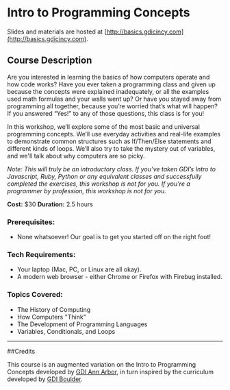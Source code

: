 # Intro to Programming Concepts

Slides and materials are hosted at [http://basics.gdicincy.com](http://basics.gdicincy.com).

## Course Description

Are you interested in learning the basics of how computers operate and how code works?  Have you ever taken a programming class and given up because the concepts were explained inadequately, or all the examples used math formulas and your walls went up? Or have you stayed away from programming all together, because you’re worried that’s what will happen? If you answered “Yes!” to any of those questions, this class is for you!

In this workshop, we’ll explore some of the most basic and universal programming concepts. We’ll use everyday activities and real-life examples to demonstrate common structures such as If/Then/Else statements and different kinds of loops. We’ll also try to take the mystery out of variables, and we'll talk about why computers are so picky.

*Note: This will truly be an introductory class. If you’ve taken GDI’s Intro to Javascript, Ruby, Python or any equivalent classes and successfully completed the exercises, this workshop is not for you. If you’re a programmer by profession, this workshop is not for you.*

**Cost:** $30
**Duration:** 2.5 hours

### Prerequisites:

- None whatsoever! Our goal is to get you started off on the right foot!


### Tech Requirements:

 - Your laptop (Mac, PC, or Linux are all okay).
 - A modern web browser - either Chrome or Firefox with Firebug installed.

### Topics Covered:

 - The History of Computing
 - How Computers "Think"
 - The Development of Programming Languages
 - Variables, Conditionals, and Loops



---

##Credits

This course is an augmented variation on the Intro to Programming Concepts developed by [GDI Ann Arbor](https://github.com/gdiannarbor/intro-programming-concepts), in turn inspired by the curriculum developed by [GDI Boulder](https://github.com/gdiboulder/gdi-boulder-intro-programming-concepts).
